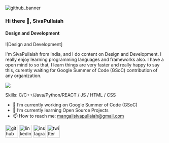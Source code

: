 ![github_banner](https://user-images.githubusercontent.com/93705673/212968058-787715de-c695-4002-afd0-ae6da6c9d2f3.jpg)

### Hi there 👋, SivaPullaiah
#### Design and Development
![Design and Development]

I'm SivaPullaiah from India, and I do content on Design and Development. I really enjoy learning programming languages and frameworks also. I have a open mind to so that, I learn things are very faster and really happy to say this, curently waiting for Google Summer of Code (GSoC) contribution of any organization.

<picture>
<source 
  srcset="https://github-readme-stats.vercel.app/api?username=SivaPullaiah&show_icons=true&theme=dark"
  media="(prefers-color-scheme: dark)"
/>
<source
  srcset="https://github-readme-stats.vercel.app/api?username=SivaPullaiah&show_icons=true"
  media="(prefers-color-scheme: light), (prefers-color-scheme: no-preference)"
/>
<img src="https://github-readme-stats.vercel.app/api?username=SivaPullaiah&show_icons=true" />
</picture>

Skills: C/C++/Java/Python/REACT / JS / HTML / CSS

- 🔭 I’m currently working on Google Summer of Code (GSoC) 
- 🌱 I’m currently learning Open Source Projects 
- 📫 How to reach me: mangalisivapullaiah@gmail.com 


[<img src='https://cdn.jsdelivr.net/npm/simple-icons@3.0.1/icons/github.svg' alt='github' height='40'>](https://github.com/SivaPullaiah)  [<img src='https://cdn.jsdelivr.net/npm/simple-icons@3.0.1/icons/linkedin.svg' alt='linkedin' height='40'>](https://www.linkedin.com/in/sivapullaihmangali/)  [<img src='https://cdn.jsdelivr.net/npm/simple-icons@3.0.1/icons/instagram.svg' alt='instagram' height='40'>](https://www.instagram.com/sivapullaiahmangali/)  [<img src='https://cdn.jsdelivr.net/npm/simple-icons@3.0.1/icons/twitter.svg' alt='twitter' height='40'>](https://twitter.com/SivaPullaiah_M)  

